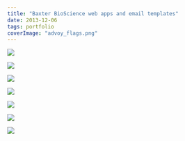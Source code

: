 ```yaml
---
title: "Baxter BioScience web apps and email templates"
date: 2013-12-06
tags: portfolio
coverImage: "advoy_flags.png"
---
```


![](images/advoy_flags.png)

![](images/advoy_bilingual.png)

![](images/dashboard1.png)

![](images/dashboard2.png)

![](images/dashboard3.png)

![](images/advate_clean.png)

![](images/advate_fancy.png)
